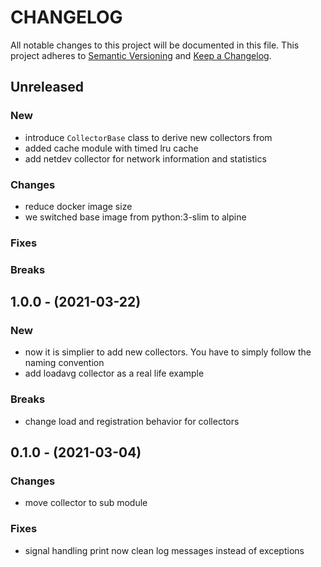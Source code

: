 # CHANGELOG

All notable changes to this project will be documented in this file.
This project adheres to [Semantic Versioning](http://semver.org/) and [Keep a Changelog](http://keepachangelog.com/).

## Unreleased

### New

* introduce `CollectorBase` class to derive new collectors from
* added cache module with timed lru cache
* add netdev collector for network information and statistics

### Changes

* reduce docker image size
* we switched base image from python:3-slim to alpine

### Fixes

### Breaks

## 1.0.0 - (2021-03-22)

### New

* now it is simplier to add new collectors. You have to simply follow the naming convention
* add loadavg collector as a real life example

### Breaks

* change load and registration behavior for collectors

## 0.1.0 - (2021-03-04)

### Changes

* move collector to sub module

### Fixes

* signal handling print now clean log messages instead of exceptions
